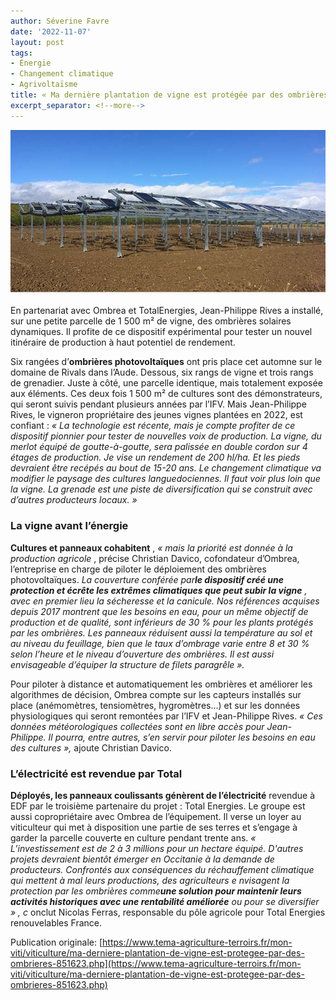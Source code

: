 ```yaml
---
author: Séverine Favre
date: '2022-11-07'
layout: post
tags:
- Énergie
- Changement climatique
- Agrivoltaïsme
title: « Ma dernière plantation de vigne est protégée par des ombrières »
excerpt_separator: <!--more-->
---
```


![](/assets/40ce3bbe3635a71b37f2fba4b4e3fb1f.jpg)



En partenariat avec Ombrea et TotalEnergies, Jean-Philippe Rives a installé, sur une petite parcelle de 1 500 m² de vigne, des ombrières solaires dynamiques. Il profite de ce dispositif expérimental pour tester un nouvel itinéraire de production à haut potentiel de rendement.


<!--more-->
Six rangées d’**ombrières photovoltaïques** ont pris place cet automne sur le domaine de Rivals dans l’Aude. Dessous, six rangs de vigne et trois rangs de grenadier. Juste à côté, une parcelle identique, mais totalement exposée aux éléments. Ces deux fois 1 500 m² de cultures sont des démonstrateurs, qui seront suivis pendant plusieurs années par l’IFV. Mais Jean-Philippe Rives, le vigneron propriétaire des jeunes vignes plantées en 2022, est confiant : _« La technologie est récente, mais je compte profiter de ce dispositif pionnier pour tester de nouvelles voix de production. La vigne, du merlot équipé de goutte-à-goutte, sera palissée en double cordon sur 4 étages de production. Je vise un rendement de 200 hl/ha. Et les pieds devraient être recépés au bout de 15-20 ans. Le changement climatique va modifier le paysage des cultures languedociennes. Il faut voir plus loin que la vigne. La grenade est une piste de diversification qui se construit avec d’autres producteurs locaux. »_

### La vigne avant l’énergie

**Cultures et panneaux cohabitent** , _« mais la priorité est donnée à la production agricole_ , précise Christian Davico, cofondateur d’Ombrea, l’entreprise en charge de piloter le déploiement des ombrières photovoltaïques. _La couverture conférée par**le dispositif créé une protection et écrête les extrêmes climatiques que peut subir la vigne** , avec en premier lieu la sécheresse et la canicule. Nos références acquises depuis 2017 montrent que les besoins en eau, pour un même objectif de production et de qualité, sont inférieurs de 30 % pour les plants protégés par les ombrières. Les panneaux réduisent aussi la température au sol et au niveau du feuillage, bien que le taux d’ombrage varie entre 8 et 30 % selon l’heure et le niveau d’ouverture des ombrières. Il est aussi envisageable d’équiper la structure de filets paragrêle_ _»._

Pour piloter à distance et automatiquement les ombrières et améliorer les algorithmes de décision, Ombrea compte sur les capteurs installés sur place (anémomètres, tensiomètres, hygromètres…) et sur les données physiologiques qui seront remontées par l’IFV et Jean-Philippe Rives. _« Ces données météorologiques collectées sont en libre accès pour Jean-Philippe. Il pourra, entre autres, s’en servir pour piloter les besoins en eau des cultures »,_ ajoute Christian Davico.

### L’électricité est revendue par Total

**Déployés, les panneaux coulissants génèrent de l’électricité** revendue à EDF par le troisième partenaire du projet : Total Energies. Le groupe est aussi copropriétaire avec Ombrea de l’équipement. Il verse un loyer au viticulteur qui met à disposition une partie de ses terres et s’engage à garder la parcelle couverte en culture pendant trente ans. _« L’investissement est de 2 à 3 millions pour un hectare équipé. D'autres projets devraient bientôt émerger en Occitanie à la demande de producteurs. Confrontés aux conséquences du réchauffement climatique qui mettent à mal leurs productions, des agriculteurs e_ _nvisagent la protection par les ombrières comme**une solution pour maintenir leurs activités historiques avec une rentabilité améliorée** ou pour se diversifier_ _»_ _, c_ onclut Nicolas Ferras, responsable du pôle agricole pour Total Energies renouvelables France.


Publication originale: [https://www.tema-agriculture-terroirs.fr/mon-viti/viticulture/ma-derniere-plantation-de-vigne-est-protegee-par-des-ombrieres-851623.php](https://www.tema-agriculture-terroirs.fr/mon-viti/viticulture/ma-derniere-plantation-de-vigne-est-protegee-par-des-ombrieres-851623.php)